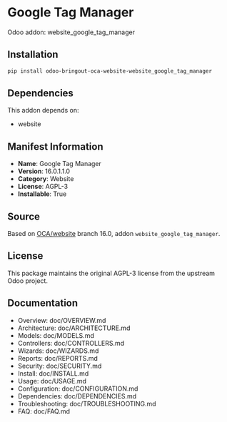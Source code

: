 # Google Tag Manager

Odoo addon: website_google_tag_manager

## Installation

```bash
pip install odoo-bringout-oca-website-website_google_tag_manager
```

## Dependencies

This addon depends on:
- website

## Manifest Information

- **Name**: Google Tag Manager
- **Version**: 16.0.1.1.0
- **Category**: Website
- **License**: AGPL-3
- **Installable**: True

## Source

Based on [OCA/website](https://github.com/OCA/website) branch 16.0, addon `website_google_tag_manager`.

## License

This package maintains the original AGPL-3 license from the upstream Odoo project.

## Documentation

- Overview: doc/OVERVIEW.md
- Architecture: doc/ARCHITECTURE.md
- Models: doc/MODELS.md
- Controllers: doc/CONTROLLERS.md
- Wizards: doc/WIZARDS.md
- Reports: doc/REPORTS.md
- Security: doc/SECURITY.md
- Install: doc/INSTALL.md
- Usage: doc/USAGE.md
- Configuration: doc/CONFIGURATION.md
- Dependencies: doc/DEPENDENCIES.md
- Troubleshooting: doc/TROUBLESHOOTING.md
- FAQ: doc/FAQ.md
